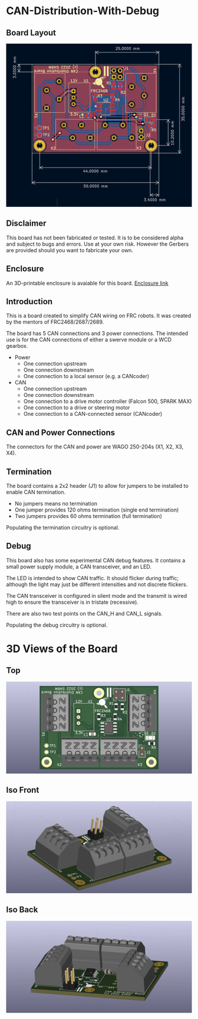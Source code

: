 # CAN-Distribution-With-Debug

## Board Layout
![alt text](https://github.com/2468shrm/CAN-Distribution-With-Debug/blob/main/Images/Board%20Layout.png?raw=true)

## Disclaimer
This board has not been fabricated or tested. It is to be considered
alpha and subject to bugs and errors. Use at your own risk. However the Gerbers
are provided should you want to fabricate your own.

## Enclosure

An 3D-printable enclosure is avaiable for this board. [Enclosure link](https://github.com/2468shrm/CAN-Distribution-Board-Enclosure)

## Introduction
This is a board created to simplify CAN wiring on FRC robots. It was created by the
mentors of FRC2468/2687/2689.

The board has 5 CAN connections and 3 power connections. The intended use is for
the CAN connections of either a swerve module or a WCD gearbox.
- Power
  - One connection upstream
  - One connection downstream
  - One connection to a local sensor (e.g. a CANcoder)
- CAN
  - One connection upstream
  - One connection downstream
  - One connection to a drive motor controller (Falcon 500, SPARK MAX)
  - One connection to a drive or steering motor
  - One connection to a CAN-connected sensor (CANcoder)

## CAN and Power Connections
The connectors for the CAN and power are WAGO 250-204s (X1, X2, X3, X4).

## Termination
The board contains a 2x2 header (J1) to allow for jumpers to be installed to enable
CAN termination.
- No jumpers means no termination
- One jumper provides 120 ohms termination (single end termination)
- Two jumpers provides 60 ohms termination (full termination)

Populating the termination circuitry is optional.

## Debug
This board also has some experimental CAN debug features. It contains a small power
supply module, a CAN transceiver, and an LED.

The LED is intended to show CAN traffic. It should flicker during traffic; although
the light may just be different intensities and not discrete flickers.

The CAN transceiver is configured in silent mode and the transmit is wired high to
ensure the transceiver is in tristate (recessive).

There are also two test points on the CAN_H and CAN_L signals.

Populating the debug circuitry is optional.

# 3D Views of the Board
## Top
![alt text](https://github.com/2468shrm/CAN-Distribution-With-Debug/blob/main/Images/CAN%20Distribution%20With%20Debug%20Top.png?raw=true)

## Iso Front
![alt text](https://github.com/2468shrm/CAN-Distribution-With-Debug/blob/main/Images/CAN%20Distribution%20With%20Debug%20Iso.png?raw=true)

## Iso Back
![alt text](https://github.com/2468shrm/CAN-Distribution-With-Debug/blob/main/Images/CAN%20Distribution%20With%20Debug%202%20Iso.png?raw=true)
